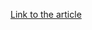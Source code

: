 [Link to the article](https://research.checkpoint.com/2024/23rd-december-threat-intelligence-report/)
